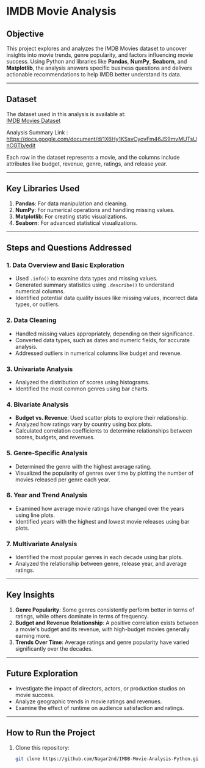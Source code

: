 # **IMDB Movie Analysis**

## **Objective**  
This project explores and analyzes the IMDB Movies dataset to uncover insights into movie trends, genre popularity, and factors influencing movie success. Using Python and libraries like **Pandas**, **NumPy**, **Seaborn**, and **Matplotlib**, the analysis answers specific business questions and delivers actionable recommendations to help IMDB better understand its data.

---

## **Dataset**  
The dataset used in this analysis is available at:  
[IMDB Movies Dataset](https://drive.google.com/file/d/1lruT50ZWD4PtvDbIn4VnepZvSoeO9BrA/view?usp=sharing)  

Analysis Summary Link : 
https://docs.google.com/document/d/1X6Hy1KSsvCyovFm46JS9mvMUTsUnCGTb/edit

Each row in the dataset represents a movie, and the columns include attributes like budget, revenue, genre, ratings, and release year.

---

## **Key Libraries Used**  
1. **Pandas**: For data manipulation and cleaning.  
2. **NumPy**: For numerical operations and handling missing values.  
3. **Matplotlib**: For creating static visualizations.  
4. **Seaborn**: For advanced statistical visualizations.  

---

## **Steps and Questions Addressed**  

### **1. Data Overview and Basic Exploration**  
- Used `.info()` to examine data types and missing values.  
- Generated summary statistics using `.describe()` to understand numerical columns.  
- Identified potential data quality issues like missing values, incorrect data types, or outliers.  

### **2. Data Cleaning**  
- Handled missing values appropriately, depending on their significance.  
- Converted data types, such as dates and numeric fields, for accurate analysis.  
- Addressed outliers in numerical columns like budget and revenue.  

### **3. Univariate Analysis**  
- Analyzed the distribution of scores using histograms.  
- Identified the most common genres using bar charts.  

### **4. Bivariate Analysis**  
- **Budget vs. Revenue**: Used scatter plots to explore their relationship.  
- Analyzed how ratings vary by country using box plots.  
- Calculated correlation coefficients to determine relationships between scores, budgets, and revenues.  

### **5. Genre-Specific Analysis**  
- Determined the genre with the highest average rating.  
- Visualized the popularity of genres over time by plotting the number of movies released per genre each year.  

### **6. Year and Trend Analysis**  
- Examined how average movie ratings have changed over the years using line plots.  
- Identified years with the highest and lowest movie releases using bar plots.  

### **7. Multivariate Analysis**  
- Identified the most popular genres in each decade using bar plots.  
- Analyzed the relationship between genre, release year, and average ratings.  

---

## **Key Insights**  
1. **Genre Popularity**: Some genres consistently perform better in terms of ratings, while others dominate in terms of frequency.  
2. **Budget and Revenue Relationship**: A positive correlation exists between a movie's budget and its revenue, with high-budget movies generally earning more.  
3. **Trends Over Time**: Average ratings and genre popularity have varied significantly over the decades.  

---

## **Future Exploration**  
- Investigate the impact of directors, actors, or production studios on movie success.  
- Analyze geographic trends in movie ratings and revenues.  
- Examine the effect of runtime on audience satisfaction and ratings.  

---

## **How to Run the Project**  
1. Clone this repository:  
   ```bash
   git clone https://github.com/Nagar2nd/IMDB-Movie-Analysis-Python.git
